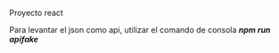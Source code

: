 Proyecto react

Para levantar el json como api, utilizar el comando de consola ***npm run apifake***
